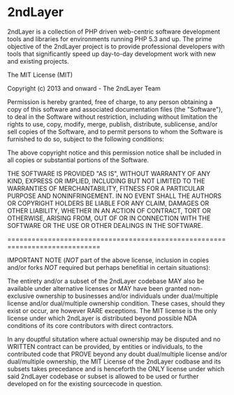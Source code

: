 2ndLayer
========

2ndLayer is a collection of PHP driven web-centric software development tools
and libraries for environments running PHP 5.3 and up. The prime objective of
the 2ndLayer project is to provide professional developers with tools that
significantly speed up day-to-day development work with new and existing projects.

The MIT License (MIT)

Copyright (c) 2013 and onward - The 2ndLayer Team

Permission is hereby granted, free of charge, to any person obtaining a copy
of this software and associated documentation files (the "Software"), to deal
in the Software without restriction, including without limitation the rights
to use, copy, modify, merge, publish, distribute, sublicense, and/or sell
copies of the Software, and to permit persons to whom the Software is
furnished to do so, subject to the following conditions:

The above copyright notice and this permission notice shall be included in
all copies or substantial portions of the Software.

THE SOFTWARE IS PROVIDED "AS IS", WITHOUT WARRANTY OF ANY KIND, EXPRESS OR
IMPLIED, INCLUDING BUT NOT LIMITED TO THE WARRANTIES OF MERCHANTABILITY,
FITNESS FOR A PARTICULAR PURPOSE AND NONINFRINGEMENT. IN NO EVENT SHALL THE
AUTHORS OR COPYRIGHT HOLDERS BE LIABLE FOR ANY CLAIM, DAMAGES OR OTHER
LIABILITY, WHETHER IN AN ACTION OF CONTRACT, TORT OR OTHERWISE, ARISING FROM,
OUT OF OR IN CONNECTION WITH THE SOFTWARE OR THE USE OR OTHER DEALINGS IN
THE SOFTWARE.

=============================================================================

IMPORTANT NOTE (*NOT* part of the above license, inclusion in copies and/or
forks *NOT* required but perhaps benefitial in certain situations):

The entirety and/or a subset of the 2ndLayer codebase MAY also be available
under alternative licenses or MAY have been granted non-exclusive ownership
to businesses and/or individuals under dual/multiple license and/or
dual/multiple ownership condition. These cases, should they exist or occur,
are however RARE exceptions. The MIT license is the only license under which
2ndLayer is distributed beyond possible NDA conditions of its core contributors
with direct contractors.

In any douptful situtation where actual ownership may be disputed and no
WRITTEN contract can be provided, by entities or individuals, to the contributed
code that PROVE beyond any doubt dual/multiple license and/or dual/multiple
ownership, the MIT License of the 2ndLayer codbase and its subsets takes precedance
and is henceforth the ONLY license under which said 2ndLayer codebase or subset is
allowed to be used or further developed on for the existing sourcecode in question.
